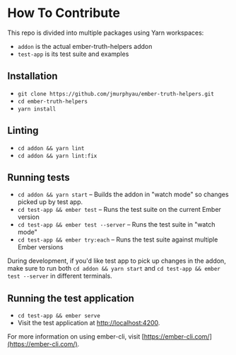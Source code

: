 # How To Contribute

This repo is divided into multiple packages using Yarn workspaces:

- `addon` is the actual ember-truth-helpers addon
- `test-app` is its test suite and examples


## Installation

* `git clone https://github.com/jmurphyau/ember-truth-helpers.git`
* `cd ember-truth-helpers`
* `yarn install`

## Linting

* `cd addon && yarn lint`
* `cd addon && yarn lint:fix`

## Running tests

* `cd addon && yarn start` – Builds the addon in "watch mode" so changes picked up by test app.
* `cd test-app && ember test` – Runs the test suite on the current Ember version
* `cd test-app && ember test --server` – Runs the test suite in "watch mode"
* `cd test-app && ember try:each` – Runs the test suite against multiple Ember versions

During development, if you'd like test app to pick up changes in the addon, make sure to run both
`cd addon && yarn start` and `cd test-app && ember test --server` in different terminals.

## Running the test application

* `cd test-app && ember serve`
* Visit the test application at [http://localhost:4200](http://localhost:4200).

For more information on using ember-cli, visit [https://ember-cli.com/](https://ember-cli.com/).
